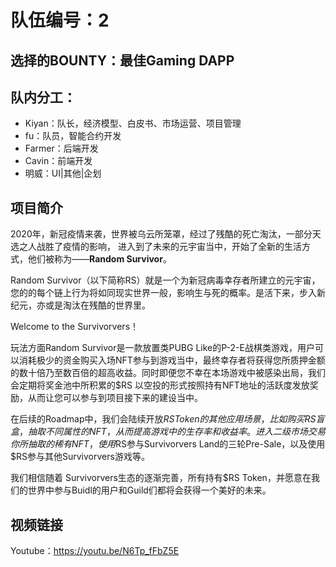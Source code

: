 # 队伍编号：2

## 选择的BOUNTY：最佳Gaming DAPP

## 队内分工：

- Kiyan：队长，经济模型、白皮书、市场运营、项目管理
- fu：队员，智能合约开发
- Farmer：后端开发
- Cavin：前端开发
- 明威：UI|其他|企划

## 项目简介

2020年，新冠疫情来袭，世界被乌云所笼罩，经过了残酷的死亡淘汰，一部分天选之人战胜了疫情的影响，
进入到了未来的元宇宙当中，开始了全新的生活方式，他们被称为——**Random Survivor**。

Random Survivor（以下简称RS）就是一个为新冠病毒幸存者所建立的元宇宙，您的的每个链上行为将如同现实世界一般，影响生与死的概率。是活下来，步入新纪元，亦或是淘汰在残酷的世界里。

Welcome to the Survivorvers！

玩法方面Random Survivor是一款放置类PUBG Like的P-2-E战棋类游戏，用户可以消耗极少的资金购买入场NFT参与到游戏当中，最终幸存者将获得您所质押金额的数十倍乃至数百倍的超高收益。同时即便您不幸在本场游戏中被感染出局，我们会定期将奖金池中所积累的$RS 以空投的形式按照持有NFT地址的活跃度发放奖励，从而让您可以参与到项目接下来的建设当中。

在后续的Roadmap中，我们会陆续开放$RS Token的其他应用场景，比如购买RS盲盒，抽取不同属性的NFT，从而提高游戏中的生存率和收益率。进入二级市场交易你所抽取的稀有NFT，使用$RS参与Survivorvers Land的三轮Pre-Sale，以及使用$RS参与其他Survivorvers游戏等。

我们相信随着 Survivorvers生态的逐渐完善，所有持有$RS Token，并愿意在我们的世界中参与Buidl的用户和Guild们都将会获得一个美好的未来。

## 视频链接

Youtube：https://youtu.be/N6Tp_fFbZ5E

